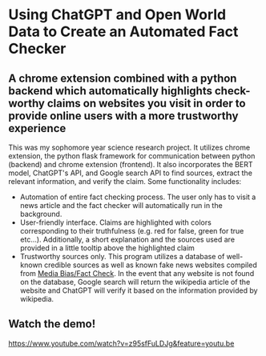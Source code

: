 # Using ChatGPT and Open World Data to Create an Automated Fact Checker

## A chrome extension combined with a python backend which automatically highlights check-worthy claims on websites you visit in order to provide online users with a more trustworthy experience

This was my sophomore year science research project. It utilizes chrome extension, the python flask framework for communication between python (backend) and chrome extension (frontend). It also incorporates the BERT model, ChatGPT's API, and Google search API to find sources, extract the relevant information, and verify the claim. Some functionality includes:

* Automation of entire fact checking process. The user only has to visit a news article and the fact checker will automatically run in the background. 
* User-friendly interface. Claims are highlighted with colors corresponding to their truthfulness (e.g. red for false, green for true etc...). Additionally, a short explanation and the sources used are provided in a little tooltip above the highlighted claim
* Trustworthy sources only. This program utilizes a database of well-known credible sources as well as known fake news websites compiled from <a href="https://mediabiasfactcheck.com/">Media Bias/Fact Check</a>. In the event that any website is not found on the database, Google search will return the wikipedia article of the website and ChatGPT will verify it based on the information provided by wikipedia. 

## Watch the demo!
https://www.youtube.com/watch?v=z95sfFuLDJg&feature=youtu.be
